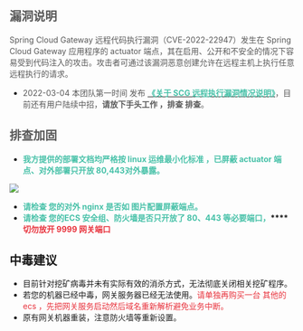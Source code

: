 ## 
## <font style="color:rgb(89, 89, 89);">漏洞说明</font>
<font style="color:rgb(89, 89, 89);">Spring Cloud Gateway 远程代码执行漏洞（CVE-2022-22947）发生在 Spring Cloud Gateway 应用程序的 actuator 端点，其在启用、公开和不安全的情况下容易受到代码注入的攻击。攻击者可通过该漏洞恶意创建允许在远程主机上执行任意远程执行的请求。</font>

<font style="color:rgb(89, 89, 89);"></font>

+ <font style="color:rgb(89, 89, 89);">2022-03-04 本团队第一时间 发布 </font>**<font style="color:rgb(71, 193, 168);"> </font>**[**<font style="color:rgb(71, 193, 168);">《关于 SCG 远程执行漏洞情况说明》</font>**](https://mp.weixin.qq.com/s?__biz=MzI3NDM2OTQxNg==&mid=2247484316&idx=1&sn=d38c21e3b5e7a9d87a768a395d899613&chksm=eb145d7bdc63d46d3b49190da843070d8c29ed1ad22e1273e48ee1c20d479664591a43f36e74&token=103617071&lang=zh_CN#rd)<font style="color:rgb(89, 89, 89);">，目前还有用户陆续中招，</font>**<font style="color:rgb(89, 89, 89);">请放下手头工作 ，排查 排查</font>**<font style="color:rgb(89, 89, 89);">。</font>

## <font style="color:rgb(89, 89, 89);">排查加固</font>


+ **<font style="color:rgb(71, 193, 168);">我方提供的部署文档均严格按 linux 运维最小化标准 ，已屏蔽 actuator 端点、对外部署只开放 80,443对外暴露。</font>**

![](https://cdn.nlark.com/yuque/0/2022/png/283679/1648800517035-d3831694-0973-47ef-b577-2f07d18ca04f.png)

+ **<font style="color:rgb(71, 193, 168);">请检查 您的对外 nginx 是否如 图片配置屏蔽端点。</font>**
+ **<font style="color:rgb(71, 193, 168);">请检查 您的ECS 安全组、防火墙是否只开放了 80、443 等必要端口，</font>****<font style="color:#E8323C;">切勿放开 9999 网关端口</font>**



## 中毒建议


+ 目前针对挖矿病毒并未有实际有效的消杀方式，无法彻底关闭相关挖矿程序。
+ 若您的机器已经中毒，网关服务器已经无法使用。<font style="color:#E8323C;">请单独再购买一台 其他的ecs ，先把网关服务启动然后域名重新解析避免业务中断。</font>
+ <font style="color:rgba(0, 0, 0, 0.87);">原有网关机器重装，注意防火墙等重新设置。</font>

